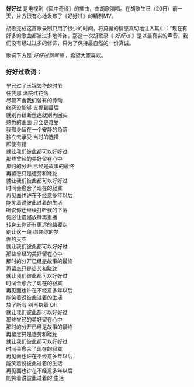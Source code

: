 

**好好过** 是电视剧《风中奇缘》的插曲，由胡歌演唱。在胡歌生日（20日）前一天，片方很有心地发布了《好好过》的精制MV。

  
胡歌完成这首歌录制只用了很少的时间，将莫循的情感真切地注入其中：“现在有好多的歌曲都被过多地修饰，那这一次胡歌录《 _好好过_
》是以最真实的声音，我们没有经过过多的修饰，只为了保持最自然的一份真诚。

  
歌词下方是 _好好过钢琴谱_ ，希望大家喜欢。

### 好好过歌词：

早已过了玉锦繁华的时节  
任凭那 满院红花落  
尽管不舍我们曾有的悸动  
终究没能够 支撑到最后  
就别再藕断丝连就别再回头  
熟悉的画面 只会更难受  
我孤身留在一个安静的角落  
独立去承受 当时的选择  
即使有错  
就让我们彼此都可以好好过  
那些曾经的美好留在心中  
那时的分开 已经是故事的最终  
再留恋只是徒劳和蹉跎  
就让我们彼此都可以好好过  
时间会愈合了现在的寂寞  
再见面也许在不经意多年以后  
能笑着说彼此过着的生活  
听说你还继续打听我的下落  
何必让遗憾放肆再重播  
转身去你还有更远的路要走  
别让这一段 绑住你的梦  
你的天空  
就让我们彼此都可以好好过  
那些曾经的美好留在心中  
那时的分开已经是故事的最终  
再留恋只是徒劳和蹉跎  
就让我们彼此都可以好好过  
时间会愈合了现在的寂寞  
再见面也许在不经意多年以后  
能笑着说彼此过着的生活  
放了所有 别再执着 OH  
就让我们彼此都可以好好过  
那些曾经的美好留在心中  
那时的分开已经是故事的最终  
再留恋只是徒劳和蹉跎  
就让我们彼此都可以好好过  
时间会愈合了现在的寂寞  
再见面也许在不经意多年以后  
能笑着说彼此过着的生活  
再见面也许在不经意多年以后  
能笑着说彼此过着的 生活

